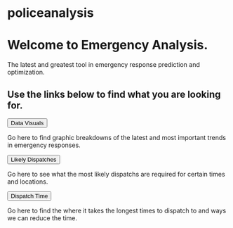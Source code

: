 # policeanalysis

<!DOCTYPE html>
<html>
<body>

<h1>Welcome to Emergency Analysis.</h1>
  <p>The latest and greatest tool in emergency response prediction and optimization.</p>

<h2>Use the links below to find what you are looking for.</h2>

<!-- Tab links -->
<div class="tab">
  <button class="tablinks" onclick="openCity(event, 'Data Visuals')">Data Visuals</button>
</div>

<!-- Tab content -->
<div id="Data Visuals" class="tabcontent">
  <p>Go here to find graphic breakdowns of the latest and most important trends in emergency responses.</p>
</div>

<div class="tab">
  <button class="tablinks" onclick="openCity(event, 'Likely Dispatches')">Likely Dispatches</button>
</div>

<div id="Likely Dispatches" class="tabcontent">
  <p>Go here to see what the most likely dispatchs are required for certain times and locations.</p> 
</div>

<div class="tab">
  <button class="tablinks" onclick="openCity(event, 'Dispatch Time')">Dispatch Time</button>
</div>

<div id="Dispatch Time" class="tabcontent">
  <p>Go here to find the where it takes the longest times to dispatch to and ways we can reduce the time.</p>
</div>

</body>
</html>
